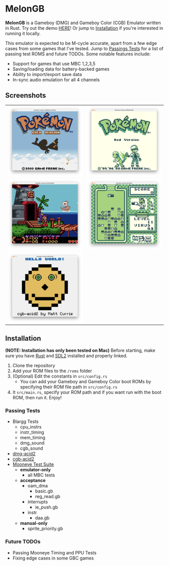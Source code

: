 # MelonGB

**MelonGB** is a Gameboy (DMG) and Gameboy Color (CGB) Emulator written in Rust. Try out the demo [HERE](https://gordnzhou.github.io/melon-gb/)! Or
jump to [Installation](#installation) if you're interested in running it locally. 

This emulator is expected to be M-cycle accurate, apart from a few edge cases from some games that I've tested. Jump to [Passings Tests](#passing-tests) for a list of passing test ROMS and future TODOs. Some notable features include:
- Support for games that use MBC 1,2,3,5
- Saving/loading data for battery-backed games 
- Ability to import/export save data
- In-sync audio emulation for all 4 channels   

## Screenshots
|       |  |
| ----------- | ----------- |
| ![pokemongold](images/pokemongold.png) | ![pokemonred](images/pokemonred.png) |
| ![shantae](images/shantae.png)  | ![drmario](images/drmario.png) |
| ![cgb-acid2](images/cgb-acid2.png)  |        |

## Installation 
**(NOTE: Installation has only been tested on Mac)**
Before starting, make sure you have [Rust](https://www.rust-lang.org/tools/install) and [SDL2](https://wiki.libsdl.org/SDL2/Installation) installed and properly linked. 
1. Clone the repository
1. Add your ROM files to the `/roms` folder
1. (Optional) Edit the constants in `src/config.rs` 
    - You can add your Gameboy and Gameboy Color boot ROMs by specifying their ROM file path in `src/config.rs`
1. It `src/main.rs`, specify your ROM path and if you want run with the boot ROM, then run it. Enjoy!

### Passing Tests
- Blargg Tests
    - cpu_instrs
    - instr_timing
    - mem_timing
    - dmg_sound
    - cgb_sound
- [dmg-acid2](https://github.com/mattcurrie/dmg-acid2)
- [cgb-acid2](https://github.com/mattcurrie/cgb-acid2?tab=readme-ov-file)
- [Mooneye Test Suite](https://github.com/Gekkio/mooneye-test-suite/tree/main?tab=readme-ov-file)
    - **emulator-only**
        - all MBC tests
    - **acceptance**
        - oam_dma
            - basic.gb
            - reg_read.gb
        - interrupts
            - ie_push.gb
        - instr
            - daa.gb
    - **manual-only**
        - sprite_priority.gb

### Future TODOs
- Passing Mooneye Timing and PPU Tests
- Fixing edge cases in some GBC games




